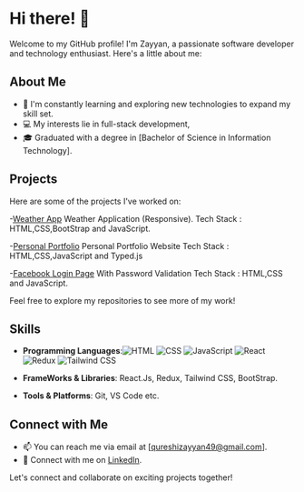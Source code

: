 # Hi there! 👋

Welcome to my GitHub profile! I'm Zayyan, a passionate software developer and technology enthusiast. Here's a little about me:

## About Me
- 🌱 I'm constantly learning and exploring new technologies to expand my skill set.
- 💻 My interests lie in full-stack development,
- 🎓 Graduated with a degree in [Bachelor of Science in Information Technology].

## Projects
Here are some of the projects I've worked on:

-[Weather App](https://qureshizayyan.github.io/Weather-App/)
Weather Application (Responsive).
Tech Stack : HTML,CSS,BootStrap and JavaScript.

-[Personal Portfolio](https://qureshizayyan.github.io/Personal-Portfolio/)
Personal Portfolio Website
Tech Stack : HTML,CSS,JavaScript and Typed.js

-[Facebook Login Page](https://qureshizayyan.github.io/FAQ-Page/)
 With Password Validation
 Tech Stack : HTML,CSS and JavaScript.


Feel free to explore my repositories to see more of my work!

## Skills
- **Programming Languages**:![HTML](https://img.shields.io/badge/JavaScript-F7DF1E?logo=javascript&logoColor=black&style=flat-square)
![CSS](https://img.shields.io/badge/-React-61DAFB?logo=react&logoColor=white)
![JavaScript](https://img.shields.io/badge/-React-61DAFB?logo=react&logoColor=white)
![React](https://img.shields.io/badge/-React-61DAFB?logo=react&logoColor=white)
![Redux](https://img.shields.io/badge/-React-61DAFB?logo=react&logoColor=white)
![Tailwind CSS](https://img.shields.io/badge/-React-61DAFB?logo=react&logoColor=white)


- **FrameWorks & Libraries**: React.Js, Redux, Tailwind CSS, BootStrap.
- **Tools & Platforms**: Git, VS Code etc.

## Connect with Me
- 📫 You can reach me via email at [qureshizayyan49@gmail.com].
- 💼 Connect with me on [LinkedIn](https://www.linkedin.com/in/zayyan-qureshi-a46035292/).

Let's connect and collaborate on exciting projects together!
